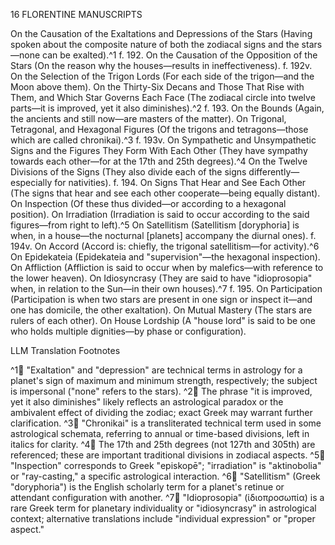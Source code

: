 16 FLORENTINE MANUSCRIPTS

On the Causation of the Exaltations and Depressions of the Stars (Having spoken about the composite nature of both the zodiacal signs and the stars—none can be exalted).^1 f. 192. On the Causation of the Opposition of the Stars (On the reason why the houses—results in ineffectiveness). f. 192v. On the Selection of the Trigon Lords (For each side of the trigon—and the Moon above them). On the Thirty-Six Decans and Those That Rise with Them, and Which Star Governs Each Face (The zodiacal circle into twelve parts—it is improved, yet it also diminishes).^2 f. 193. On the Bounds (Again, the ancients and still now—are masters of the matter). On Trigonal, Tetragonal, and Hexagonal Figures (Of the trigons and tetragons—those which are called chronikai).^3 f. 193v. On Sympathetic and Unsympathetic Signs and the Figures They Form With Each Other (They have sympathy towards each other—for at the 17th and 25th degrees).^4 On the Twelve Divisions of the Signs (They also divide each of the signs differently—especially for nativities). f. 194. On Signs That Hear and See Each Other (The signs that hear and see each other cooperate—being equally distant). On Inspection (Of these thus divided—or according to a hexagonal position). On Irradiation (Irradiation is said to occur according to the said figures—from right to left).^5 On Satellitism (Satellitism [doryphoria] is when, in a house—the nocturnal [planets] accompany the diurnal ones). f. 194v. On Accord (Accord is: chiefly, the trigonal satellitism—for activity).^6 On Epidekateia (Epidekateia and "supervision"—the hexagonal inspection). On Affliction (Affliction is said to occur when by malefics—with reference to the lower heaven). On Idiosyncrasy (They are said to have "idioprosopia" when, in relation to the Sun—in their own houses).^7 f. 195. On Participation (Participation is when two stars are present in one sign or inspect it—and one has domicile, the other exaltation). On Mutual Mastery (The stars are rulers of each other). On House Lordship (A "house lord" is said to be one who holds multiple dignities—by phase or configuration).

LLM Translation Footnotes

^1🤖 "Exaltation" and "depression" are technical terms in astrology for a planet's sign of maximum and minimum strength, respectively; the subject is impersonal ("none" refers to the stars).
^2🤖 The phrase "it is improved, yet it also diminishes" likely reflects an astrological paradox or the ambivalent effect of dividing the zodiac; exact Greek may warrant further clarification.
^3🤖 "Chronikai" is a transliterated technical term used in some astrological schemata, referring to annual or time-based divisions, left in italics for clarity.
^4🤖 The 17th and 25th degrees (not 127th and 305th) are referenced; these are important traditional divisions in zodiacal aspects.
^5🤖 "Inspection" corresponds to Greek "episkopē"; "irradiation" is "aktinobolia" or "ray-casting," a specific astrological interaction.
^6🤖 "Satellitism" (Greek "doryphoria") is the English scholarly term for a planet's retinue or attendant configuration with another.
^7🤖 "Idioprosopia" (ἰδιοπροσωπία) is a rare Greek term for planetary individuality or "idiosyncrasy" in astrological context; alternative translations include "individual expression" or "proper aspect."